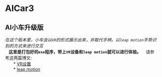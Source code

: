 # AICar3
## AI小车升级版
*在这个版本里，小车会以`VR`的形式展示出来，并取代手柄，以`leap motion`手势识别的方式来进行交互*  
    &nbsp;  &nbsp;**这里是打包好的`exe`程序，带上`VR`设备和`leap motion`就可以进行体验。** 
    &nbsp;  &nbsp;请参考这两篇博文:  
         &nbsp;  &nbsp;  &nbsp;  &nbsp;* [VR设置](https://blog.csdn.net/scopperil/article/details/80390976)  
         &nbsp;   &nbsp;  &nbsp; &nbsp;* [leap motion](https://blog.csdn.net/scopperil/article/details/80400497)  
